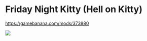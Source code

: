# Friday Night Kitty (Hell on Kitty)
https://gamebanana.com/mods/373880

![](https://cdn.discordapp.com/attachments/904745661268901889/1186767490483748917/62687be804e35.png?ex=6594725a&is=6581fd5a&hm=e6cf7affa8caee01e7f629b8395a4fda09a7fc916a59a50199f0a5b145c95f55&)
